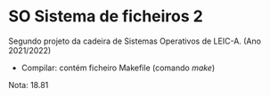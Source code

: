 # SO Sistema de ficheiros 2

Segundo projeto da cadeira de Sistemas Operativos de LEIC-A. (Ano 2021/2022)

- Compilar: contém ficheiro Makefile (comando _make_)

Nota: 18.81
